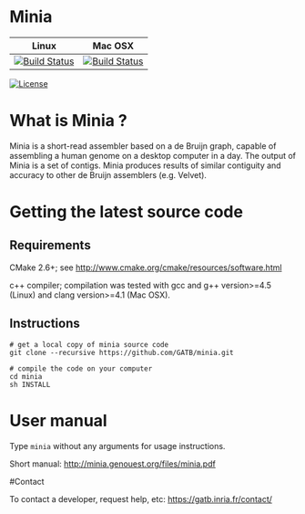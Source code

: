 # Minia 

| **Linux** | **Mac OSX** |
|-----------|-------------|
[![Build Status](https://ci.inria.fr/gatb-core/view/Minia/job/tool-minia-build-debian7-64bits-gcc-4.7/badge/icon)](https://ci.inria.fr/gatb-core/view/Minia/job/tool-minia-build-debian7-64bits-gcc-4.7/) | [![Build Status](https://ci.inria.fr/gatb-core/view/Minia/job/tool-minia-build-macos-10.9.5-gcc-4.2.1/badge/icon)](https://ci.inria.fr/gatb-core/view/Minia/job/tool-minia-build-macos-10.9.5-gcc-4.2.1/)

[![License](http://img.shields.io/:license-affero-blue.svg)](http://www.gnu.org/licenses/agpl-3.0.en.html)

# What is Minia ?

Minia is a short-read assembler based on a de Bruijn graph, capable of assembling a human genome on a desktop computer in a day. The output of Minia is a set of contigs. Minia produces results of similar contiguity and accuracy to other de Bruijn assemblers (e.g. Velvet).

# Getting the latest source code

## Requirements

CMake 2.6+; see http://www.cmake.org/cmake/resources/software.html

c++ compiler; compilation was tested with gcc and g++ version>=4.5 (Linux) and clang version>=4.1 (Mac OSX).

## Instructions

    # get a local copy of minia source code
    git clone --recursive https://github.com/GATB/minia.git
    
    # compile the code on your computer
    cd minia
    sh INSTALL

# User manual	 

Type `minia` without any arguments for usage instructions.

Short manual: http://minia.genouest.org/files/minia.pdf

#Contact

To contact a developer, request help, etc: https://gatb.inria.fr/contact/

